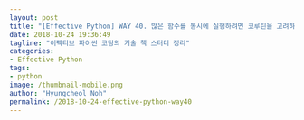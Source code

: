 ```yaml
---
layout: post
title: "[Effective Python] WAY 40. 많은 함수를 동시에 실행하려면 코루틴을 고려하자"
date: 2018-10-24 19:36:49
tagline: "이펙티브 파이썬 코딩의 기술 책 스터디 정리"
categories:
- Effective Python
tags:
- python
image: /thumbnail-mobile.png
author: "Hyungcheol Noh"
permalink: /2018-10-24-effective-python-way40
---
```

